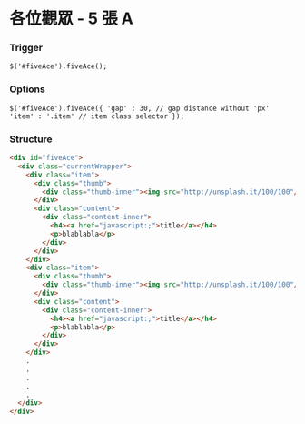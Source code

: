 # 各位觀眾 - 5 張 A

### Trigger
`$('#fiveAce').fiveAce();`

### Options
`$('#fiveAce').fiveAce({
	'gap' : 30, // gap distance without 'px'
	'item' : '.item' // item class selector
});`

### Structure
```html
<div id="fiveAce">
  <div class="currentWrapper">
    <div class="item">
      <div class="thumb">
        <div class="thumb-inner"><img src="http://unsplash.it/100/100"/></div>
      </div>
      <div class="content">
        <div class="content-inner">
          <h4><a href="javascript:;">title</a></h4>
          <p>blablabla</p>
        </div>
      </div>
    </div>
    <div class="item">
      <div class="thumb">
        <div class="thumb-inner"><img src="http://unsplash.it/100/100"/></div>
      </div>
      <div class="content">
        <div class="content-inner">
          <h4><a href="javascript:;">title</a></h4>
          <p>blablabla</p>
        </div>
      </div>
    </div>
    .
    .
    .
    .
    .
  </div>
</div>
```